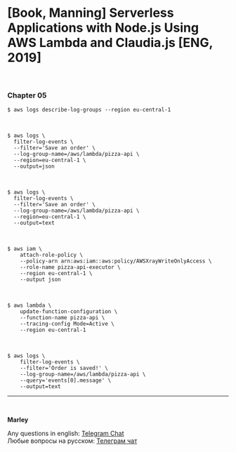 # [Book, Manning] Serverless Applications with Node.js Using AWS Lambda and Claudia.js [ENG, 2019]

<br/>

### Chapter 05

    $ aws logs describe-log-groups --region eu-central-1

<br/>

    $ aws logs \
      filter-log-events \
      --filter='Save an order' \
      --log-group-name=/aws/lambda/pizza-api \
      --region=eu-central-1 \
      --output=json

<br/>

    $ aws logs \
      filter-log-events \
      --filter='Save an order' \
      --log-group-name=/aws/lambda/pizza-api \
      --region=eu-central-1 \
      --output=text

<br/>

    $ aws iam \
        attach-role-policy \
        --policy-arn arn:aws:iam::aws:policy/AWSXrayWriteOnlyAccess \
        --role-name pizza-api-executor \
        --region eu-central-1 \
        --output json

<br/>

    $ aws lambda \
        update-function-configuration \
        --function-name pizza-api \
        --tracing-config Mode=Active \
        --region eu-central-1

<br/>

    $ aws logs \
        filter-log-events \
        --filter='Order is saved!' \
        --log-group-name=/aws/lambda/pizza-api \
        --query='events[0].message' \
        --output=text

---

<br/>

**Marley**

Any questions in english: <a href="https://jsdev.org/chat/">Telegram Chat</a>  
Любые вопросы на русском: <a href="https://jsdev.ru/chat/">Телеграм чат</a>

